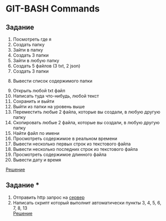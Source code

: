 # GIT-BASH Commands

## Задание

1) Посмотреть где я
2) Создать папку
3) Зайти в папку
4) Создать 3 папки
5) Зайти в любую папку
6) Создать 5 файлов (3 txt, 2 json)
7) Создать 3 папки
8. Вывести список содержимого папки
9) Открыть любой txt файл
10) Написать туда что-нибудь, любой текст
11) Сохранить и выйти
12) Выйти из папки на уровень выше
13) Переместить любые 2 файла, которые вы создали, в любую другую папку
14) Скопировать любые 2 файла, которые вы создали, в любую другую папку
15) Найти файл по имени
16) Просмотреть содержимое в реальном времени
17) Вывести несколько первых строк из текстового файла
18) Вывести несколько последних строк из текстового файла
19) Просмотреть содержимое длинного файла
20) Вывести дату и время

[Решение](https://github.com/nikita-ovg/GIT-BASH/blob/main/Task.txt)

## Задание *

1) Отправить http запрос на [сервер](http://162.55.220.72:5006/terminal-hw-request)
2) Написать скрипт который выполнит автоматически пункты 3, 4, 5, 6, 7, 8, 13   
[Решение](https://github.com/nikita-ovg/GIT-BASH/blob/main/Special%20task)
